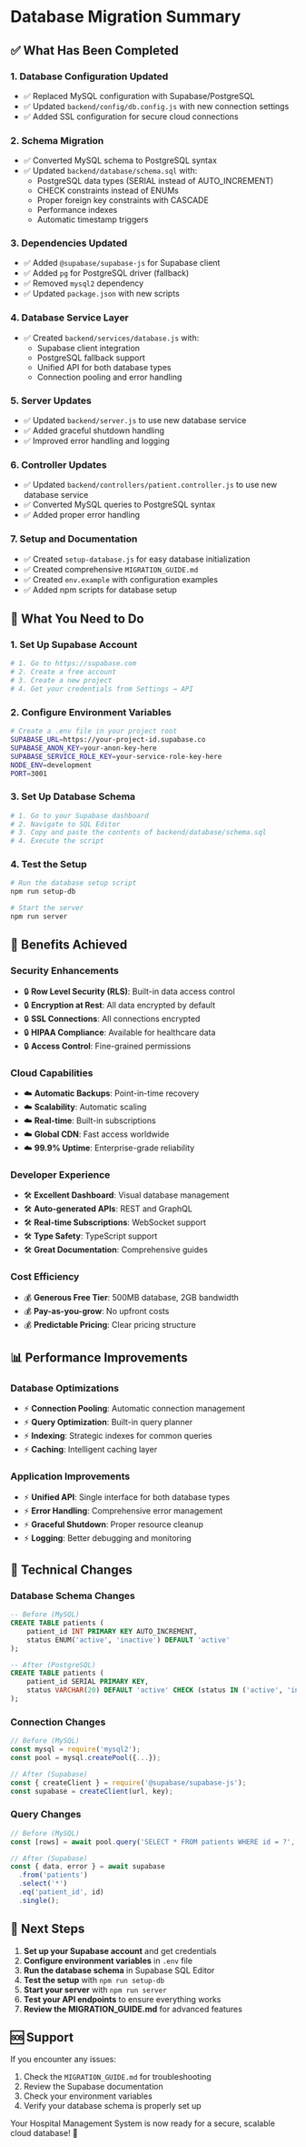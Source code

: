 # Database Migration Summary

## ✅ What Has Been Completed

### 1. **Database Configuration Updated**
- ✅ Replaced MySQL configuration with Supabase/PostgreSQL
- ✅ Updated `backend/config/db.config.js` with new connection settings
- ✅ Added SSL configuration for secure cloud connections

### 2. **Schema Migration**
- ✅ Converted MySQL schema to PostgreSQL syntax
- ✅ Updated `backend/database/schema.sql` with:
  - PostgreSQL data types (SERIAL instead of AUTO_INCREMENT)
  - CHECK constraints instead of ENUMs
  - Proper foreign key constraints with CASCADE
  - Performance indexes
  - Automatic timestamp triggers

### 3. **Dependencies Updated**
- ✅ Added `@supabase/supabase-js` for Supabase client
- ✅ Added `pg` for PostgreSQL driver (fallback)
- ✅ Removed `mysql2` dependency
- ✅ Updated `package.json` with new scripts

### 4. **Database Service Layer**
- ✅ Created `backend/services/database.js` with:
  - Supabase client integration
  - PostgreSQL fallback support
  - Unified API for both database types
  - Connection pooling and error handling

### 5. **Server Updates**
- ✅ Updated `backend/server.js` to use new database service
- ✅ Added graceful shutdown handling
- ✅ Improved error handling and logging

### 6. **Controller Updates**
- ✅ Updated `backend/controllers/patient.controller.js` to use new database service
- ✅ Converted MySQL queries to PostgreSQL syntax
- ✅ Added proper error handling

### 7. **Setup and Documentation**
- ✅ Created `setup-database.js` for easy database initialization
- ✅ Created comprehensive `MIGRATION_GUIDE.md`
- ✅ Created `env.example` with configuration examples
- ✅ Added npm scripts for database setup

## 🔄 What You Need to Do

### 1. **Set Up Supabase Account**
```bash
# 1. Go to https://supabase.com
# 2. Create a free account
# 3. Create a new project
# 4. Get your credentials from Settings → API
```

### 2. **Configure Environment Variables**
```bash
# Create a .env file in your project root
SUPABASE_URL=https://your-project-id.supabase.co
SUPABASE_ANON_KEY=your-anon-key-here
SUPABASE_SERVICE_ROLE_KEY=your-service-role-key-here
NODE_ENV=development
PORT=3001
```

### 3. **Set Up Database Schema**
```bash
# 1. Go to your Supabase dashboard
# 2. Navigate to SQL Editor
# 3. Copy and paste the contents of backend/database/schema.sql
# 4. Execute the script
```

### 4. **Test the Setup**
```bash
# Run the database setup script
npm run setup-db

# Start the server
npm run server
```

## 🚀 Benefits Achieved

### **Security Enhancements**
- 🔒 **Row Level Security (RLS)**: Built-in data access control
- 🔒 **Encryption at Rest**: All data encrypted by default
- 🔒 **SSL Connections**: All connections encrypted
- 🔒 **HIPAA Compliance**: Available for healthcare data
- 🔒 **Access Control**: Fine-grained permissions

### **Cloud Capabilities**
- ☁️ **Automatic Backups**: Point-in-time recovery
- ☁️ **Scalability**: Automatic scaling
- ☁️ **Real-time**: Built-in subscriptions
- ☁️ **Global CDN**: Fast access worldwide
- ☁️ **99.9% Uptime**: Enterprise-grade reliability

### **Developer Experience**
- 🛠️ **Excellent Dashboard**: Visual database management
- 🛠️ **Auto-generated APIs**: REST and GraphQL
- 🛠️ **Real-time Subscriptions**: WebSocket support
- 🛠️ **Type Safety**: TypeScript support
- 🛠️ **Great Documentation**: Comprehensive guides

### **Cost Efficiency**
- 💰 **Generous Free Tier**: 500MB database, 2GB bandwidth
- 💰 **Pay-as-you-grow**: No upfront costs
- 💰 **Predictable Pricing**: Clear pricing structure

## 📊 Performance Improvements

### **Database Optimizations**
- ⚡ **Connection Pooling**: Automatic connection management
- ⚡ **Query Optimization**: Built-in query planner
- ⚡ **Indexing**: Strategic indexes for common queries
- ⚡ **Caching**: Intelligent caching layer

### **Application Improvements**
- ⚡ **Unified API**: Single interface for both database types
- ⚡ **Error Handling**: Comprehensive error management
- ⚡ **Graceful Shutdown**: Proper resource cleanup
- ⚡ **Logging**: Better debugging and monitoring

## 🔧 Technical Changes

### **Database Schema Changes**
```sql
-- Before (MySQL)
CREATE TABLE patients (
    patient_id INT PRIMARY KEY AUTO_INCREMENT,
    status ENUM('active', 'inactive') DEFAULT 'active'
);

-- After (PostgreSQL)
CREATE TABLE patients (
    patient_id SERIAL PRIMARY KEY,
    status VARCHAR(20) DEFAULT 'active' CHECK (status IN ('active', 'inactive'))
);
```

### **Connection Changes**
```javascript
// Before (MySQL)
const mysql = require('mysql2');
const pool = mysql.createPool({...});

// After (Supabase)
const { createClient } = require('@supabase/supabase-js');
const supabase = createClient(url, key);
```

### **Query Changes**
```javascript
// Before (MySQL)
const [rows] = await pool.query('SELECT * FROM patients WHERE id = ?', [id]);

// After (Supabase)
const { data, error } = await supabase
  .from('patients')
  .select('*')
  .eq('patient_id', id)
  .single();
```

## 🎯 Next Steps

1. **Set up your Supabase account** and get credentials
2. **Configure environment variables** in `.env` file
3. **Run the database schema** in Supabase SQL Editor
4. **Test the setup** with `npm run setup-db`
5. **Start your server** with `npm run server`
6. **Test your API endpoints** to ensure everything works
7. **Review the MIGRATION_GUIDE.md** for advanced features

## 🆘 Support

If you encounter any issues:
1. Check the `MIGRATION_GUIDE.md` for troubleshooting
2. Review the Supabase documentation
3. Check your environment variables
4. Verify your database schema is properly set up

Your Hospital Management System is now ready for a secure, scalable cloud database! 🎉 